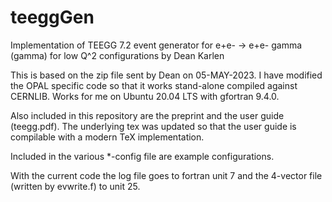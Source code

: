 # teeggGen
Implementation of TEEGG 7.2 event generator for e+e- -> e+e- gamma (gamma) 
for low Q^2 configurations by Dean Karlen

This is based on the zip file sent by Dean on 05-MAY-2023. 
I have modified the OPAL specific code so that it works 
stand-alone compiled against CERNLIB.
Works for me on Ubuntu 20.04 LTS with gfortran 9.4.0.

Also included in this repository are the preprint and 
the user guide (teegg.pdf). The underlying tex was updated so that 
the user guide is compilable with a modern TeX implementation.

Included in the various *-config file are example configurations.

With the current code the log file goes to fortran unit 7 and the 
4-vector file (written by evwrite.f) to unit 25.
